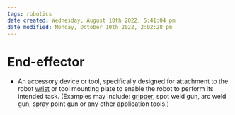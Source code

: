 ```yaml
---
tags: robotics
date created: Wednesday, August 10th 2022, 5:41:04 pm
date modified: Monday, October 10th 2022, 2:02:28 pm
---
```


# End-effector
- An accessory device or tool, specifically designed for attachment to the robot [wrist](Wrist.md) or tool mounting plate to enable the robot to perform its intended task. (Examples may include: [gripper](Gripper.md), spot weld gun, arc weld gun, spray point gun or any other application tools.)


